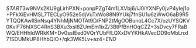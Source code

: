 $START$3w9NVx2KU9gLirhPXN+ponpPZgT4m1LXVbj6/iJ0iYXNFy0jvP4yIej1o+PFkXiEvHMSL7TECLyO952e5djVuTxWo88N9YUkj7fnSU1u6zWwO6aB9R5YTQQKAwIlSnNsq4YNhMjNMOTAt9D/FNP2tMgOOBunoL4Cc7X/ozUYSQKV0KvIF76hIXSC4RnS3BXu3xsl8ZUmEm1ixZ/3BtPfBnHOqCZZ+3sDvcy7FRaBWQ/EHHhIdWRkKM+Dv0ssIEed0VQrYUbFfLQXxDVYKHkAVecDD9oMbLnxl71SDUMkUP8HhbQIO+/qk3WK5Lv+az4+$END$
